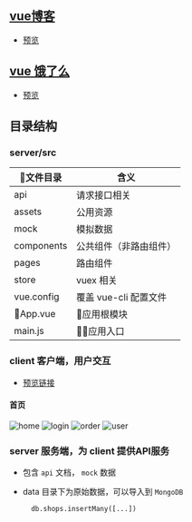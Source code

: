 ## [vue博客](https://github.com/Composur/vue-project/tree/master/vue-blog2)
  + [预览](https://blog.xutong.top/)
## [vue 饿了么](https://github.com/Composur/vue-project/tree/master/vue-delivery) 
  + [预览](https://blog.xutong.top/)


## 目录结构

### server/src
|文件目录 |含义 |
| ----- | ------  |
| api | 请求接口相关  |
| assets | 公用资源  |
| mock | 模拟数据  |
| components | 公共组件（非路由组件）  |
| pages | 路由组件  |
| store | vuex 相关  |
| vue.config | 覆盖 vue-cli 配置文件  |
| App.vue | 应用根模块  |
| main.js| 应用入口  |


### client 客户端，用户交互
  + [预览链接](https://react.xutong.top/)

#### 首页

![home](./client/doc/img/home.jpg)
![login](./client/doc/img/login.jpg)
![order](./client/doc/img/order.jpg)
![user](./client/doc/img/user.jpg)

### server 服务端，为 client 提供API服务
  + 包含 `api` 文档， `mock` 数据
  + data 目录下为原始数据，可以导入到 `MongoDB`

    ```
      db.shops.insertMany([...])
    ```
